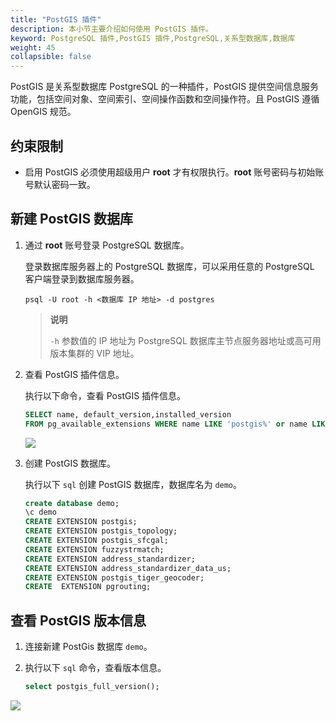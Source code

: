 ```yaml
---
title: "PostGIS 插件"
description: 本小节主要介绍如何使用 PostGIS 插件。 
keyword: PostgreSQL 插件,PostGIS 插件,PostgreSQL,关系型数据库,数据库
weight: 45
collapsible: false
---
```



PostGIS 是关系型数据库 PostgreSQL 的一种插件，PostGIS 提供空间信息服务功能，包括空间对象、空间索引、空间操作函数和空间操作符。且 PostGIS 遵循 OpenGIS 规范。

## 约束限制

- 启用 PostGIS 必须使用超级用户 **root** 才有权限执行。**root** 账号密码与初始账号默认密码一致。

## 新建 PostGIS 数据库

1. 通过 **root** 账号登录 PostgreSQL 数据库。

   登录数据库服务器上的 PostgreSQL 数据库，可以采用任意的 PostgreSQL 客户端登录到数据库服务器。

   ```shell
   psql -U root -h <数据库 IP 地址> -d postgres
   ```

   > **说明**
   > 
   > `-h` 参数值的 IP 地址为 PostgreSQL 数据库主节点服务器地址或高可用版本集群的 VIP 地址。

2. 查看 PostGIS 插件信息。

   执行以下命令，查看 PostGIS 插件信息。

   ```sql
   SELECT name, default_version,installed_version
   FROM pg_available_extensions WHERE name LIKE 'postgis%' or name LIKE 'address%';
   ```

   ![](../../_images/checkpostgis.png)

3. 创建 PostGIS 数据库。

   执行以下 `sql` 创建 PostGIS 数据库，数据库名为 `demo`。

   ```sql
   create database demo;
   \c demo
   CREATE EXTENSION postgis;
   CREATE EXTENSION postgis_topology;
   CREATE EXTENSION postgis_sfcgal;
   CREATE EXTENSION fuzzystrmatch;
   CREATE EXTENSION address_standardizer;
   CREATE EXTENSION address_standardizer_data_us;
   CREATE EXTENSION postgis_tiger_geocoder;
   CREATE  EXTENSION pgrouting;
   ```

## 查看 PostGIS 版本信息

1. 连接新建 PostGis 数据库 `demo`。
2. 执行以下 `sql` 命令，查看版本信息。

   ```sql
   select postgis_full_version();
   ```

![](../../_images/postgis_full_version.png)
